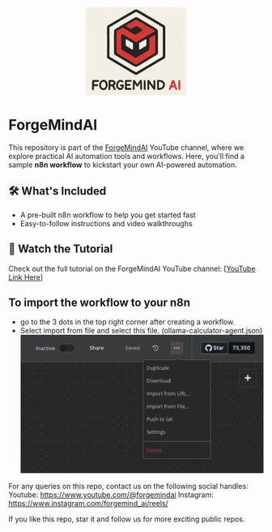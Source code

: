 <p align="center">
  <img src="./assets/logo.png" alt="Forgemind AI logo" width="200"/>
</p>

# ForgeMindAI

This repository is part of the [ForgeMindAI](https://www.youtube.com/@ForgeMindAI) YouTube channel, where we explore practical AI automation tools and workflows. Here, you'll find a sample **n8n workflow** to kickstart your own AI-powered automation.

## 🛠️ What's Included

- A pre-built n8n workflow to help you get started fast  
- Easy-to-follow instructions and video walkthroughs

## 🎥 Watch the Tutorial

Check out the full tutorial on the ForgeMindAI YouTube channel: [[YouTube Link Here](https://youtu.be/uwmXoEaL34s)]

## To import the workflow to your n8n
* go to the 3 dots in the top right corner after creating a workflow.
* Select import from file and select this file. (ollama-calculator-agent.json)
  ![N8N import](./assets/import_workflow.png)

For any queries on this repo, contact us on the following social handles:
Youtube: https://www.youtube.com/@forgemindai
Instagram: https://www.instagram.com/forgemind_ai/reels/

If you like this repo, star it and follow us for more exciting public repos.
